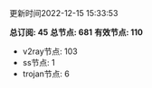 更新时间2022-12-15 15:33:53

**总订阅: 45**
**总节点: 681**
**有效节点: 110**
- v2ray节点: 103
- ss节点: 1
- trojan节点: 6
